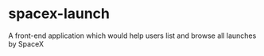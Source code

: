 # spacex-launch
A front-end application which would help users list and browse all launches by SpaceX
